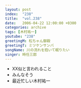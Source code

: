 ```yaml
---
layout: post
index:  "238"
title:  "vol.238"
date:   2006-04-22 12:00:00 +0300
categories: archive
tags: [木村祐一]
youtube: "238"
greetingM: 松ちゃん御殿
greetingT: ミツケンサンバ
songName: 川の流れを抱いて眠りたい
singer: 時任三郎
---
```


- XX似と言われること
- みんなそう
- 最近忙しい木村祐一
